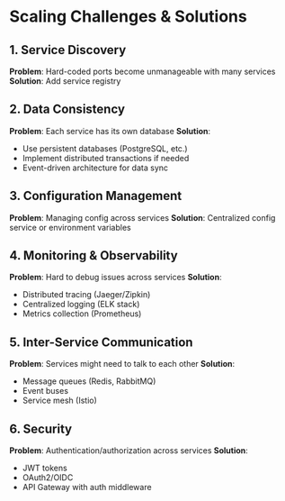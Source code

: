 # Scaling Challenges & Solutions

## 1. Service Discovery

**Problem**: Hard-coded ports become unmanageable with many services
**Solution**: Add service registry

## 2. Data Consistency

**Problem**: Each service has its own database
**Solution**:

- Use persistent databases (PostgreSQL, etc.)
- Implement distributed transactions if needed
- Event-driven architecture for data sync

## 3. Configuration Management

**Problem**: Managing config across services
**Solution**: Centralized config service or environment variables

## 4. Monitoring & Observability

**Problem**: Hard to debug issues across services
**Solution**:

- Distributed tracing (Jaeger/Zipkin)
- Centralized logging (ELK stack)
- Metrics collection (Prometheus)

## 5. Inter-Service Communication

**Problem**: Services might need to talk to each other
**Solution**:

- Message queues (Redis, RabbitMQ)
- Event buses
- Service mesh (Istio)

## 6. Security

**Problem**: Authentication/authorization across services
**Solution**:

- JWT tokens
- OAuth2/OIDC
- API Gateway with auth middleware
